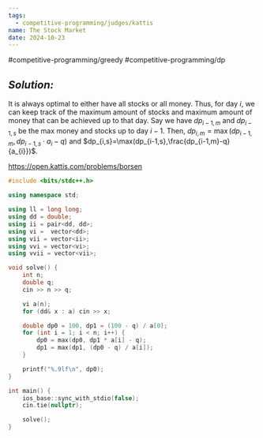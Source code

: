 ```yaml
---
tags:
  - competitive-programming/judges/kattis
name: The Stock Market
date: 2024-10-23
---
```

#competitive-programming/greedy #competitive-programming/dp 
## _Solution:_
It is always optimal to either have all stocks or all money. Thus, for day $i$, we can keep track of the maximum amount of stocks and maximum amount of money that can be achieved up to that day. Say we have $dp_{i-1,m}$ and $dp_{i-1,s}$ be the max money and stocks up to day $i-1$. Then, $dp_{i,m}=\max(dp_{i-1,m},dp_{i-1,s}\cdot a_{i}-q)$ and $dp_{i,s}=\max(dp_{i-1,s},\frac{dp_{i-1,m}-q}{a_{i}})$.

https://open.kattis.com/problems/borsen
```cpp
#include <bits/stdc++.h>

using namespace std;

using ll = long long;
using dd = double;
using ii = pair<dd, dd>;
using vi =  vector<dd>;
using vii = vector<ii>;
using vvi = vector<vi>;
using vvii = vector<vii>;

void solve() {
    int n;
    double q;
    cin >> n >> q;

    vi a(n);
    for (dd& x : a) cin >> x;

    double dp0 = 100, dp1 = (100 - q) / a[0];
    for (int i = 1; i < n; i++) {
        dp0 = max(dp0, dp1 * a[i] - q);
        dp1 = max(dp1, (dp0 - q) / a[i]);
    }

    printf("%.9lf\n", dp0);
}

int main() {
    ios_base::sync_with_stdio(false);
    cin.tie(nullptr);

    solve();
}
```